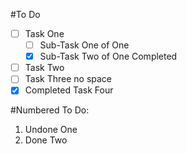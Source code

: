 #To Do
- [ ] Task One
    - [ ] Sub-Task One of One
    - [x] Sub-Task Two of One Completed
- [ ] Task Two
- [ ] Task Three no space
- [X] Completed Task Four

#Numbered To Do:
1. Undone One
1. Done Two
